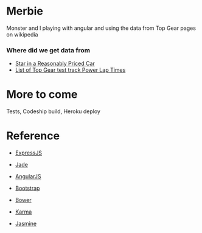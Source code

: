 # Merbie

Monster and I playing with angular and using the data from Top Gear pages on wikipedia 

### Where did we get data from

* [Star in a Reasonably Priced Car](http://en.wikipedia.org/wiki/Top_Gear_test_track)
* [List of Top Gear test track Power Lap Times](http://en.wikipedia.org/wiki/List_of_Top_Gear_test_track_Power_Lap_Times)

# More to come

Tests, Codeship build, Heroku deploy


# Reference

* [ExpressJS](http://expressjs.com/)

* [Jade](http://jade-lang.com/)

* [AngularJS](https://angularjs.org/)

* [Bootstrap](http://getbootstrap.com/)

* [Bower](http://bower.io/)

* [Karma](http://karma-runner.github.io/0.12/index.html)

* [Jasmine](http://jasmine.github.io/2.2/introduction.html)
